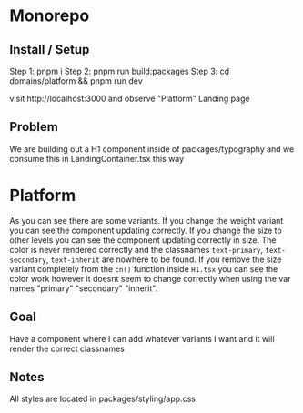 # Monorepo

## Install / Setup

Step 1: pnpm i
Step 2: pnpm run build:packages
Step 3: cd domains/platform && pnpm run dev

visit http://localhost:3000 and observe "Platform" Landing page

## Problem

We are building out a H1 component inside of packages/typography and we consume this in LandingContainer.tsx this way

 <H1 color="primary" size="level1" weight="thin">Platform</H1>

As you can see there are some variants. If you change the weight variant you can see the component updating correctly. If you change the size to other levels you can see the component updating correctly in size. The color is never rendered correctly and the classnames `text-primary`, `text-secondary`, `text-inherit` are nowhere to be found. If you remove the size variant completely from the `cn()` function inside `H1.tsx` you can see the color work however it doesnt seem to change correctly when using the var names "primary" "secondary" "inherit".

## Goal

Have a component where I can add whatever variants I want and it will render the correct classnames

## Notes

All styles are located in packages/styling/app.css
